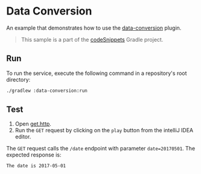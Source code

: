 # Data Conversion

An example that demonstrates how to use the [data-conversion](https://ktor.io/docs/data-conversion.html) plugin.
> This sample is a part of the [codeSnippets](../../README.md) Gradle project.

## Run

To run the service, execute the following command in a repository's root directory:

```bash
./gradlew :data-conversion:run
```

## Test

1. Open [get.http](get.http).
2. Run the `GET` request by clicking on the `play` button from the intelliJ IDEA editor.

The `GET` request calls the `/date` endpoint with parameter `date=20170501`. The expected response is:

```
The date is 2017-05-01
```